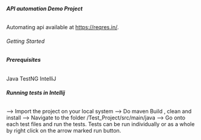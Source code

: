 ###### **API automation Demo Project**

Automating api available at https://reqres.in/.

###### Getting Started

###### **Prerequisites**

  Java
  TestNG
  IntelliJ

###### **Running tests in Intellij**

--> Import the project on your local system
--> Do maven Build , clean and install
--> Navigate to the folder /Test_Project/src/main/java
--> Go onto each test files and run the tests. Tests can be run individually or as a whole by right click on the arrow marked run button.

